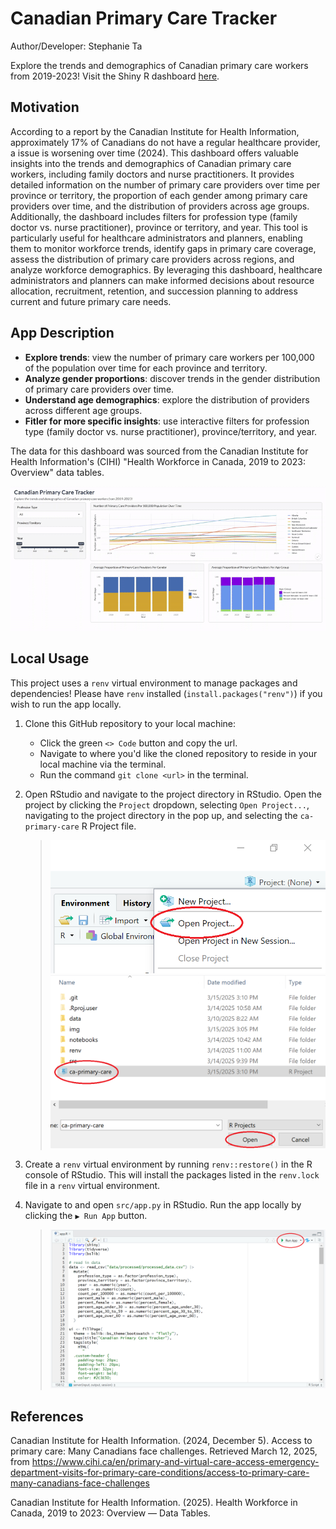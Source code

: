 # Canadian Primary Care Tracker
Author/Developer: Stephanie Ta

Explore the trends and demographics of Canadian primary care workers from 2019-2023!
Visit the Shiny R dashboard [here](https://stephanie-ta.shinyapps.io/ca-primary-care/).

## Motivation

According to a report by the Canadian Institute for Health Information, approximately 17% of Canadians do not have a regular healthcare provider, a issue is worsening over time (2024).
This dashboard offers valuable insights into the trends and demographics of Canadian primary care workers, including family doctors and nurse practitioners. It provides detailed information on the number of primary care providers over time per province or territory, the proportion of each gender among primary care providers over time, and the distribution of providers across age groups. Additionally, the dashboard includes filters for profession type (family doctor vs. nurse practitioner), province or territory, and year.
This tool is particularly useful for healthcare administrators and planners, enabling them to monitor workforce trends, identify gaps in primary care coverage, assess the distribution of primary care providers across regions, and analyze workforce demographics. By leveraging this dashboard, healthcare administrators and planners can make informed decisions about resource allocation, recruitment, retention, and succession planning to address current and future primary care needs.

## App Description

- **Explore trends**: view the number of primary care workers per 100,000 of the population over time for each province and territory.
- **Analyze gender proportions**: discover trends in the gender distribution of primary care providers over time.
- **Understand age demographics**: explore the distribution of providers across different age groups.
- **Fitler for more specific insights**: use interactive filters for profession type (family doctor vs. nurse practitioner), province/territory, and year.

The data for this dashboard was sourced from the Canadian Institute for Health Information's (CIHI) "Health Workforce in Canada, 2019 to 2023: Overview" data tables.

![](img/ca-primary-care-demo.gif)

## Local Usage
This project uses a `renv` virtual environment to manage packages and dependencies!
Please have `renv` installed (`install.packages("renv")`) if you wish to run the app locally.

1. Clone this GitHub repository to your local machine:
   - Click the green `<> Code` button and copy the url.
   - Navigate to where you'd like the cloned repository to reside in your local machine via the terminal.
   - Run the command `git clone <url>` in the terminal.

2. Open RStudio and navigate to the project directory in RStudio. Open the project by clicking the `Project` dropdown, selecting `Open Project...`, navigating to the project directory in the pop up, and selecting the `ca-primary-care` R Project file.

   > ![](img/open-project.png)
   > ![](img/select-project.png)

3. Create a `renv` virtual environment by running `renv::restore()` in the R console of RStudio. This will install the packages listed in the `renv.lock` file in a `renv` virtual environment.

4. Navigate to and open `src/app.py` in RStudio. Run the app locally by clicking the `▶ Run App` button.

   > ![](img/run-app-button.png)

## References
Canadian Institute for Health Information. (2024, December 5). Access to primary care: Many Canadians face challenges. Retrieved March 12, 2025, from https://www.cihi.ca/en/primary-and-virtual-care-access-emergency-department-visits-for-primary-care-conditions/access-to-primary-care-many-canadians-face-challenges

Canadian Institute for Health Information. (2025). Health Workforce in Canada, 2019 to 2023: Overview — Data Tables.